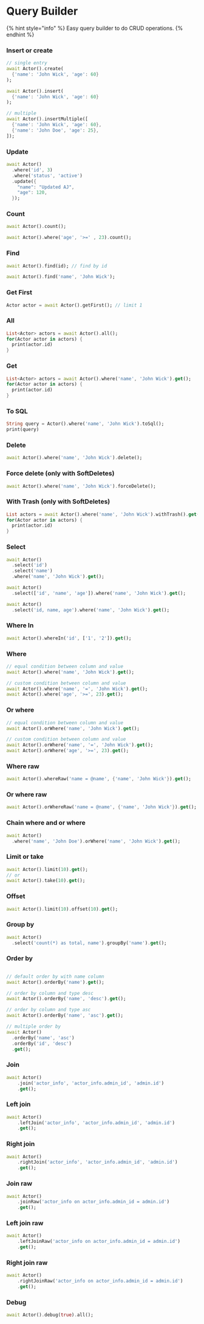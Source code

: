 # Query Builder

{% hint style="info" %}
Easy query builder to do CRUD operations.
{% endhint %}

### Insert or create

```dart
// single entry
await Actor().create(
  {'name': 'John Wick', 'age': 60}
);

await Actor().insert(
  {'name': 'John Wick', 'age': 60}
);

// multiple
await Actor().insertMultiple([
  {'name': 'John Wick', 'age': 60},
  {'name': 'John Doe', 'age': 25},
]);
```

### Update

```dart
await Actor()
  .where('id', 3)
  .where('status', 'active')
  .update({
    "name": "Updated AJ",
    "age": 120,
  });
```

### Count

```dart
await Actor().count();

await Actor().where('age', '>=' , 23).count();
```

### Find

```dart
await Actor().find(id); // find by id

await Actor().find('name', 'John Wick');
```

### Get First

```dart
Actor actor = await Actor().getFirst(); // limit 1
```

### All

```dart
List<Actor> actors = await Actor().all();
for(Actor actor in actors) {
  print(actor.id)
}
```

### Get

```dart
List<Actor> actors = await Actor().where('name', 'John Wick').get();
for(Actor actor in actors) {
  print(actor.id)
}
```

### To SQL

```dart
String query = Actor().where('name', 'John Wick').toSql();
print(query)
```

### Delete

```dart
await Actor().where('name', 'John Wick').delete();
```

### Force delete (only with SoftDeletes)

```dart
await Actor().where('name', 'John Wick').forceDelete();
```

### With Trash (only with SoftDeletes)

```dart
List actors = await Actor().where('name', 'John Wick').withTrash().get();
for(Actor actor in actors) {
  print(actor.id)
}
```

### Select

```dart
await Actor()
  .select('id')
  .select('name')
  .where('name', 'John Wick').get();

await Actor()
  .select(['id', 'name', 'age']).where('name', 'John Wick').get();

await Actor()
  .select('id, name, age').where('name', 'John Wick').get();
```

### Where In

```dart
await Actor().whereIn('id', ['1', '2']).get();
```

### Where

```dart
// equal condition between column and value
await Actor().where('name', 'John Wick').get();

// custom condition between column and value
await Actor().where('name', '=', 'John Wick').get();
await Actor().where('age', '>=', 23).get();
```

### Or where

```dart
// equal condition between column and value
await Actor().orWhere('name', 'John Wick').get();

// custom condition between column and value
await Actor().orWhere('name', '=', 'John Wick').get();
await Actor().orWhere('age', '>=', 23).get();
```

### Where raw

```dart
await Actor().whereRaw('name = @name', {'name', 'John Wick'}).get();
```

### Or where raw

```dart
await Actor().orWhereRaw('name = @name', {'name', 'John Wick'}).get();
```

### Chain where and or where

```dart
await Actor()
  .where('name', 'John Doe').orWhere('name', 'John Wick').get();
```

### Limit or take

```dart
await Actor().limit(10).get();
// or
await Actor().take(10).get();
```

### Offset

```dart
await Actor().limit(10).offset(10).get();
```

### Group by

```dart
await Actor()
  .select('count(*) as total, name').groupBy('name').get();
```

### Order by

```dart

// default order by with name column
await Actor().orderBy('name').get();

// order by column and type desc
await Actor().orderBy('name', 'desc').get();

// order by column and type asc
await Actor().orderBy('name', 'asc').get();

// multiple order by
await Actor()
  .orderBy('name', 'asc')
  .orderBy('id', 'desc')
  .get();
```

### Join

```dart
await Actor()
    .join('actor_info', 'actor_info.admin_id', 'admin.id')
    .get();
```

### Left join

```dart
await Actor()
    .leftJoin('actor_info', 'actor_info.admin_id', 'admin.id')
    .get();
```

### Right join

```dart
await Actor()
    .rightJoin('actor_info', 'actor_info.admin_id', 'admin.id')
    .get();
```

### Join raw

```dart
await Actor()
    .joinRaw('actor_info on actor_info.admin_id = admin.id')
    .get();
```

### Left join raw

```dart
await Actor()
    .leftJoinRaw('actor_info on actor_info.admin_id = admin.id')
    .get();
```

### Right join raw

```dart
await Actor()
    .rightJoinRaw('actor_info on actor_info.admin_id = admin.id')
    .get();
```

### Debug

```dart
await Actor().debug(true).all();
```
